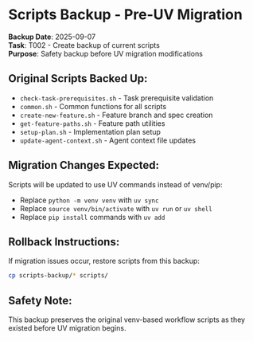 # Scripts Backup - Pre-UV Migration

**Backup Date**: 2025-09-07  
**Task**: T002 - Create backup of current scripts  
**Purpose**: Safety backup before UV migration modifications

## Original Scripts Backed Up:
- `check-task-prerequisites.sh` - Task prerequisite validation
- `common.sh` - Common functions for all scripts  
- `create-new-feature.sh` - Feature branch and spec creation
- `get-feature-paths.sh` - Feature path utilities
- `setup-plan.sh` - Implementation plan setup
- `update-agent-context.sh` - Agent context file updates

## Migration Changes Expected:
Scripts will be updated to use UV commands instead of venv/pip:
- Replace `python -m venv venv` with `uv sync`
- Replace `source venv/bin/activate` with `uv run` or `uv shell`
- Replace `pip install` commands with `uv add`

## Rollback Instructions:
If migration issues occur, restore scripts from this backup:
```bash
cp scripts-backup/* scripts/
```

## Safety Note:
This backup preserves the original venv-based workflow scripts as they existed before UV migration begins.